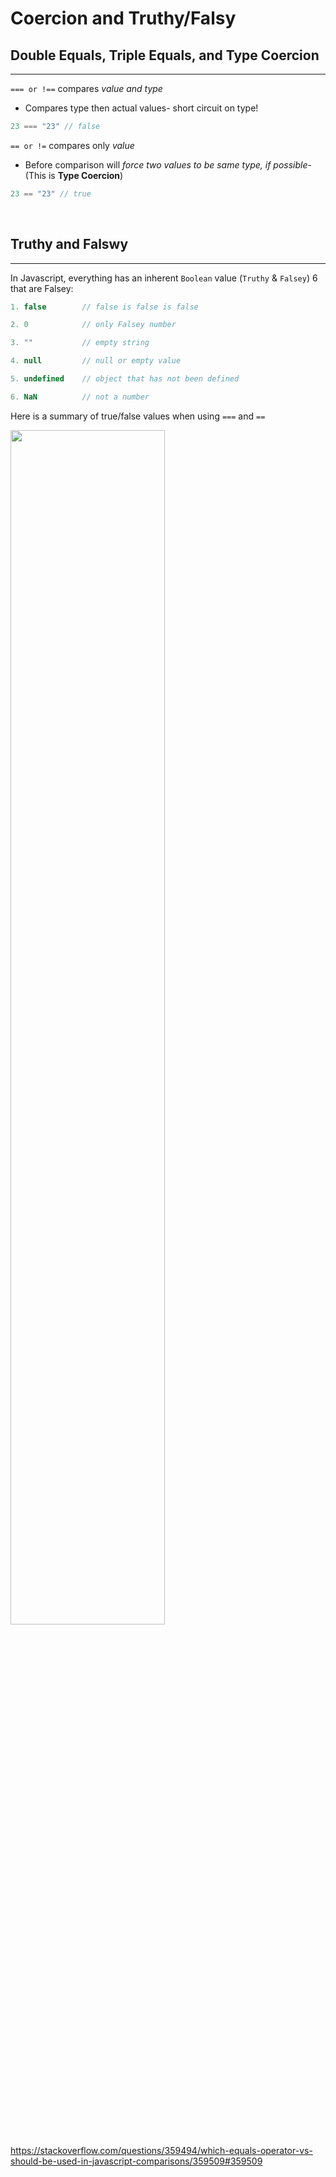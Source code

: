 # Coercion and Truthy/Falsy

## **Double Equals, Triple Equals, and Type Coercion**
----

`=== or !==` compares *value and type*
- Compares type then actual values- short circuit on type!

```javascript
23 === "23" // false
```

`== or !=` compares only *value*
- Before comparison will *force two values to be same type, if possible*-  (This is **Type Coercion**)
```javascript
23 == "23" // true
```
<br/>

## Truthy and Falswy
----
In Javascript, everything has an inherent `Boolean` value (`Truthy` & `Falsey`)
6 that are Falsey:
```javascript
1. false        // false is false is false

2. 0            // only Falsey number

3. ""           // empty string

4. null         // null or empty value

5. undefined    // object that has not been defined

6. NaN          // not a number

```

Here is a summary of true/false values when using `===` and `==`

<img src="https://i.stack.imgur.com/yISob.png" width="70%">

https://stackoverflow.com/questions/359494/which-equals-operator-vs-should-be-used-in-javascript-comparisons/359509#359509
